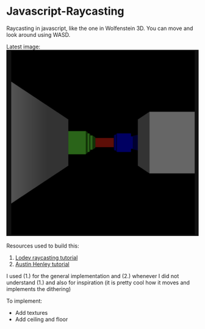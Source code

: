 # Javascript-Raycasting
Raycasting in javascript, like the one in Wolfenstein 3D.
You can move and look around using WASD.

Latest image:
![Latest starting image from the ray caster](./raycaster.png)

Resources used to build this:
1. [Lodev raycasting tutorial](https://lodev.org/cgtutor/raycasting.html)
2. [Austin Henley tutorial](https://austinhenley.com/blog/raycasting.html)

I used (1.) for the general implementation and (2.) whenever I did not understand (1.) and also for inspiration (it is pretty cool how it moves and implements the dithering)

To implement:
- Add textures
- Add ceiling and floor
